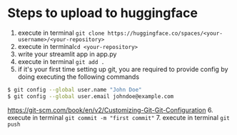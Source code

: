 # Steps to upload to huggingface

1. execute in terminal `git clone https://huggingface.co/spaces/<your-username>/<your-repository>`
2. execute in terminal`cd <your-repository>`
3. write your streamlit app in app.py
4. execute in terminal `git add .`
5. if it's your first time setting up git, you are required to provide config by doing executing the following commands
```sh
$ git config --global user.name "John Doe"
$ git config --global user.email johndoe@example.com
```
https://git-scm.com/book/en/v2/Customizing-Git-Git-Configuration
6. execute in terminal `git commit -m "first commit"`
7. execute in terminal `git push`
